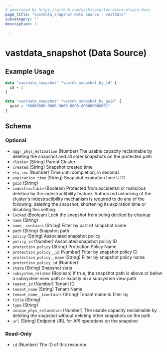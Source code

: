 ```yaml
---
# generated by https://github.com/hashicorp/terraform-plugin-docs
page_title: "vastdata_snapshot Data Source - vastdata"
subcategory: ""
description: |-
  
---
```


# vastdata_snapshot (Data Source)



## Example Usage

```terraform
data "vastdata_snapshot" "vastdb_snapshot_by_id" {
  id = 1
}

data "vastdata_snapshot" "vastdb_snapshot_by_guid" {
  guid = "00000000-0000-0000-0000-000000000001"
}
```

<!-- schema generated by tfplugindocs -->
## Schema

### Optional

- `aggr_phys_estimation` (Number) The usable capacity reclaimable by deleting the snapshot and all older snapshots on the protected path
- `cluster` (String) Parent Cluster
- `created` (String) Snapshot created time
- `eta_sec` (Number) Time until completion, in seconds
- `expiration_time` (String) Snapshot expiration time UTC
- `guid` (String)
- `indestructible` (Boolean) Protected from accidental or malicious deletion by the indestructibility feature. Authorized unlocking of the cluster's indestructibility mechanism is required to do any of the following: deleting the snapshot, shortening its expiration time or disabling this setting.
- `locked` (Boolean) Lock the snapshot from being deleted by cleanup
- `name` (String)
- `name__contains` (String) Filter by part of snapshot name
- `path` (String) Snapshot path
- `policy` (String) Associated snapshot policy
- `policy_id` (Number) Associated snapshot policy ID
- `protection_policy` (String) Protection Policy Name
- `protection_policy__id` (Number) Filter by snapshot policy ID
- `protection_policy__name` (String) Filter by snapshot policy name
- `protection_policy_id` (Number)
- `state` (String) Snapshot stats
- `subsystem_related` (Boolean) If true, the snapshot path is above or below a subsystem view path or exactly on a subsystem view path.
- `tenant_id` (Number) Tenant ID
- `tenant_name` (String) Tenant Name
- `tenant_name__icontains` (String) Tenant name to filter by
- `title` (String)
- `type` (String)
- `unique_phys_estimation` (Number) The usable capacity reclaimable by deleting the snapshot without deleting other snapshots on the path
- `url` (String) Endpoint URL for API operations on the snapshot

### Read-Only

- `id` (Number) The ID of this resource.
